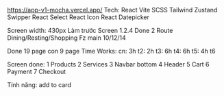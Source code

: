 https://app-v1-mocha.vercel.app/
Tech: React Vite SCSS Tailwind Zustand Swipper React Select React Icon React Datepicker

Screen width: 430px
Làm trước Screen 1.2.4
Done 2 Route Dining/Resting/Shopping
Fz main 10/12/14

Done 19 page con 9 page
Time Works: cn: 3h t2: 2h t3: 6h t4: 6h t5: 4h t6

Screen done:
1 Products
2 Services
3 Navbar bottom
4 Header
5 Cart
6 Payment
7 Checkout

Tính năng:
add to card
